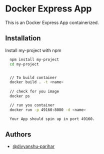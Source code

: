 
# Docker Express App

This is an Docker Express App containerized.



## Installation

Install my-project with npm

```bash
  npm install my-project
  cd my-project


  // To build container
  docker build . -t <name>
  
  // check for you image
  docker ps

  // run you container
  docker run -p 49160:8080 -d <name>

  Your App should spin up in port 49160.
```
    
## Authors

- [@divyanshu-parihar](https://www.github.com/divyanshu-parihar)

  